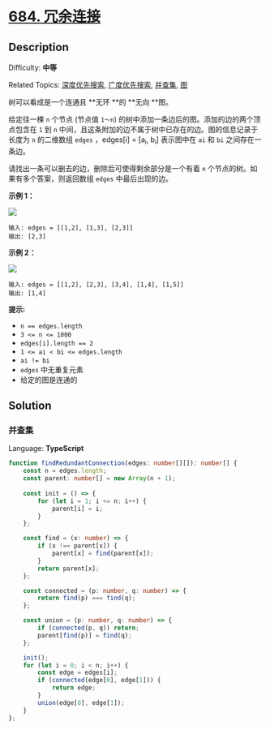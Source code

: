 # [684\. 冗余连接](https://leetcode.cn/problems/redundant-connection/)

## Description

Difficulty: **中等**  

Related Topics: [深度优先搜索](https://leetcode.cn/tag/depth-first-search/), [广度优先搜索](https://leetcode.cn/tag/breadth-first-search/), [并查集](https://leetcode.cn/tag/union-find/), [图](https://leetcode.cn/tag/graph/)

树可以看成是一个连通且 **无环 **的 **无向 **图。

给定往一棵 `n` 个节点 (节点值 `1～n`) 的树中添加一条边后的图。添加的边的两个顶点包含在 `1` 到 `n` 中间，且这条附加的边不属于树中已存在的边。图的信息记录于长度为 `n` 的二维数组 `edges` ，edges[i] = [a<sub>i</sub>, b<sub>i</sub>] 表示图中在 `ai` 和 `bi` 之间存在一条边。

请找出一条可以删去的边，删除后可使得剩余部分是一个有着 `n` 个节点的树。如果有多个答案，则返回数组 `edges` 中最后出现的边。

**示例 1：**

![](https://pic.leetcode-cn.com/1626676174-hOEVUL-image.png)

```
输入: edges = [[1,2], [1,3], [2,3]]
输出: [2,3]
```

**示例 2：**

![](https://pic.leetcode-cn.com/1626676179-kGxcmu-image.png)

```
输入: edges = [[1,2], [2,3], [3,4], [1,4], [1,5]]
输出: [1,4]
```

**提示:**

* `n == edges.length`
* `3 <= n <= 1000`
* `edges[i].length == 2`
* `1 <= ai < bi <= edges.length`
* `ai != bi`
* `edges` 中无重复元素
* 给定的图是连通的 

## Solution

### 并查集

Language: **TypeScript**

```typescript
function findRedundantConnection(edges: number[][]): number[] {
    const n = edges.length;
    const parent: number[] = new Array(n + 1);
    
    const init = () => {
        for (let i = 1; i <= n; i++) {
            parent[i] = i;
        }
    };

    const find = (x: number) => {
        if (x !== parent[x]) {
            parent[x] = find(parent[x]);
        }
        return parent[x];
    };

    const connected = (p: number, q: number) => {
        return find(p) === find(q);
    };

    const union = (p: number, q: number) => {
        if (connected(p, q)) return;
        parent[find(p)] = find(q);
    };

    init();
    for (let i = 0; i < n; i++) {
        const edge = edges[i];
        if (connected(edge[0], edge[1])) {
            return edge;
        }
        union(edge[0], edge[1]);
    }
};
```
